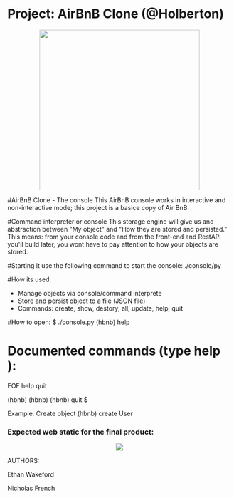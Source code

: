 # Project: AirBnB Clone (@Holberton)

<p align='center'>
  <img src="https://github.com/jarehec/AirBnB_clone_v3/blob/master/dev/HBTN-hbnb-Final.png" width="360" height=auto />
</p>

#AirBnB Clone - The console
This AirBnB console works in interactive and non-interactive mode; this project is a basice copy of Air BnB.

#Command interpreter or console
This storage engine will give us and abstraction between "My object" and "How they are stored and persisted." This means: from your console code and from the front-end and RestAPI you'll build later, you wont have to pay attention to how your objects are stored.

#Starting it
use the following command to start the console: ./console/py

#How its used:
+ Manage objects via console/command interprete
+ Store and persist object to a file (JSON file)
+ Commands: create, show, destory, all, update, help, quit

#How to open:
$ ./console.py
(hbnb) help

Documented commands (type help <topic>):
========================================
EOF  help  quit

(hbnb)
(hbnb)
(hbnb) quit
$

Example: Create object 
(hbnb) create User 


### Expected web static for the final product:

<p align="center">
  <img src="https://s3.amazonaws.com/intranet-projects-files/holbertonschool-higher-level_programming+/268/8-index.png">
</p>

AUTHORS:

Ethan Wakeford

Nicholas French